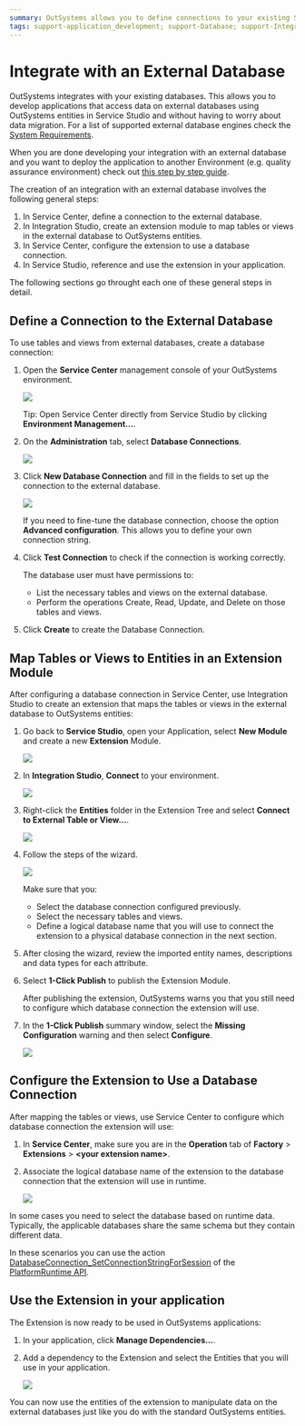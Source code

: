 ```yaml
---
summary: OutSystems allows you to define connections to your existing SQL Server, Azure Server, Oracle or MySQL databases and use data in those databases using visual objects in Service Studio.
tags: support-application_development; support-Database; support-Integrations_Extensions; support-database-overview; support-Integrations_Extensions-featured
---
```


# Integrate with an External Database

OutSystems integrates with your existing databases. This allows you to develop applications that access data on external databases using OutSystems entities in Service Studio and without having to worry about data migration. For a list of supported external database engines check the [System Requirements](../setup/system-requirements.md#integration-with-external-systems).

<div class="info" markdown="1">
 
When you are done developing your integration with an external database and you want to deploy the application to another Environment (e.g. quality assurance environment) check out [this step by step guide](../managing-the-applications-lifecycle/deploy-applications/deploy-an-app-externaldb.md).

</div>


The creation of an integration with an external database involves the following general steps:

1. In Service Center, define a connection to the external database.
1. In Integration Studio, create an extension module to map tables or views in the external database to OutSystems entities.
1. In Service Center, configure the extension to use a database connection.
1. In Service Studio, reference and use the extension in your application.

The following sections go throught each one of these general steps in detail.

## Define a Connection to the External Database

To use tables and views from external databases, create a database connection: 

1. Open the **Service Center** management console of your OutSystems environment.

    ![](images/connect-external-db-0.png?width=800)

    Tip: Open Service Center directly from Service Studio by clicking **Environment Management...**.

1. On the **Administration** tab, select **Database Connections**.

    ![](images/connect-external-db-new-connection-sc.png?width=1000)

1. Click **New Database Connection** and fill in the fields to set up the connection to the external database.

    ![](images/connect-external-db-create-connection-sc.png?width=1000)

    If you need to fine-tune the database connection, choose the option **Advanced configuration**. This allows you to define your own connection string.

1. Click **Test Connection** to check if the connection is working correctly.

    <div class="info" markdown="1">

    The database user must have permissions to:

    * List the necessary tables and views on the external database.
    * Perform the operations Create, Read, Update, and Delete on those tables and views.

    </div>

1. Click **Create** to create the Database Connection.

## Map Tables or Views to Entities in an Extension Module

After configuring a database connection in Service Center, use Integration Studio to create an extension that maps the tables or views in the external database to OutSystems entities:

1. Go back to **Service Studio**, open your Application, select **New Module** and create a new **Extension** Module.

    ![](images/connect-external-db-03.png?width=800)

1. In **Integration Studio**, **Connect** to your environment.

    ![](images/connect-external-db-003.png?width=400)

1. Right-click the **Entities** folder in the Extension Tree and select **Connect to External Table or View...**.

    ![](images/connect-external-db-3.png?width=1000)

1. Follow the steps of the wizard.

    ![](images/connect-external-db-4.png?width=600)
    
    <div class="info" markdown="1">

    Make sure that you: 
    
    * Select the database connection configured previously.
    * Select the necessary tables and views.
    * Define a logical database name that you will use to connect the extension to a physical database connection in the next section.

    </div>

1. After closing the wizard, review the imported entity names, descriptions and data types for each attribute.

1. Select **1-Click Publish** to publish the Extension Module.

    After publishing the extension, OutSystems warns you that you still need to configure which database connection the extension will use.

1. In the **1-Click Publish** summary window, select the **Missing Configuration** warning and then select **Configure**.

    ![](images/connect-external-db-5.png?width=600)  

## Configure the Extension to Use a Database Connection

After mapping the tables or views, use Service Center to configure which database connection the extension will use:

1. In **Service Center**, make sure you are in the **Operation** tab of **Factory** > **Extensions** > **&lt;your extension name&gt;**.

1. Associate the logical database name of the extension to the database connection that the extension will use in runtime.

    ![](images/connect-external-db-configure-extension-sc.png?width=1000)

In some cases you need to select the database based on runtime data. Typically, the applicable databases share the same schema but they contain different data.

In these scenarios you can use the action [DatabaseConnection_SetConnectionStringForSession](<../ref/apis/auto/platformruntime-api.final.md#DatabaseConnection_SetConnectionStringForSession>) of the [PlatformRuntime API](<../ref/apis/auto/platformruntime-api.final.md>).


## Use the Extension in your application

The Extension is now ready to be used in OutSystems applications:

1. In your application, click **Manage Dependencies...**.

1. Add a dependency to the Extension and select the Entities that you will use in your application.  

    ![](images/connect-external-db-7.png?width=600)

You can now use the entities of the extension to manipulate data on the external databases just like you do with the standard OutSystems entities.
